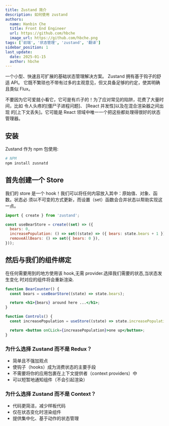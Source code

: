 ```yaml
---
title: Zustand 简介
description: 如何使用 zustand
authors:
  name: Hanbin Che
  title: Front End Engineer
  url: https://github.com/hbche
  image_url: https://github.com/hbche.png
tags: ['前端', '状态管理', 'zustand', '翻译']
sidebar_position: 1
last_update:
  date: 2025-01-15
  author: hbche
---
```


一个小型、快速且可扩展的基础状态管理解决方案。 Zustand 拥有基于钩子的舒适 API。
它既不繁琐也不带有过多的主观意见，但又具备足够的约定，使其明确且类似 Flux。

不要因为它可爱就小看它，它可是有爪子的！为了应对常见的陷阱，花费了大量时间，比如
令人头疼的[僵尸子进程问题]、 [React 并发性]以及在混合渲染器之间出现
的[上下文丢失]。它可能是 React 领域中唯一一个把这些都处理得很好的状态管理器。

## 安装

Zustand 作为 npm 包使用:

```bash
# NPM
npm install zusnatd
```

## 首先创建一个 Store

我们的 store 是一个 hook！我们可以将任何内容放入其中：原始值、对象、函数。状态必
须以不可变的方式更新，而设置（set）函数会合并状态以帮助实现这一点。

```javascript
import { create } from 'zustand';

const useBearStore = create((set) => ({
  bears: 0,
  increasePopulation: () => set((state) => ({ bears: state.bears + 1 })),
  removeAllBears: () => set({ bears: 0 }),
}));
```

## 然后与我们的组件绑定

在任何需要用到的地方使用该 hook,无需 provider.选择我们需要的状态,当状态发生变化
时对应的组件将会重新渲染.

```jsx
function BearCounter() {
  const bears = useBearStore((state) => state.bears);

  return <h1>{bears} around here ...</h1>;
}

function Controls() {
  const increasePopulation = useStore((state) => state.increasePopulation);

  return <button onCLick={increasePopulation}>one up</button>;
}
```

### 为什么选择 Zustand 而不是 Redux？

- 简单且不强加观点
- 使钩子（hooks）成为消费状态的主要手段
- 不需要将你的应用包裹在上下文提供者（context providers）中
- 可以短暂地通知组件（不会引起渲染）

### 为什么选择 Zustand 而不是 Context？

- 代码更简洁，减少样板代码
- 仅在状态变化时渲染组件
- 提供集中化、基于动作的状态管理
